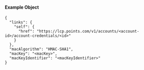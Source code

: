 #### Example Object

    {
      "links": {
        "self": {
          "href": "https://lcp.points.com/v1/accounts/<account-id>/account-credentials/<id>"
        }
      },
      "macAlgorithm": "HMAC-SHA1",
      "macKey": "<macKey>",
      "macKeyIdentifier": "<macKeyIdentifier>"
    }
